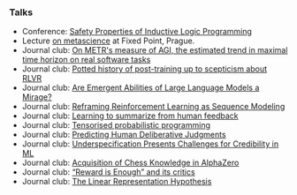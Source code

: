 <h3>Talks</h3>
<div>
    <ul>
        <li>
            Conference: <a href="https://youtu.be/leQ56mahNMs?t=605">Safety Properties of Inductive Logic Programming</a>
        </li>
        <li>
            Lecture <a href="https://docs.google.com/presentation/d/12TbEhDZA6inWcVWeme6x8jhDRXcZoJ9B63DWG92lryY/edit#slide=id.geb36be4e5e_0_1">on metascience</a> at Fixed Point, Prague.
        </li>
        <li>
            Journal club: <a href="https://docs.google.com/presentation/d/1V2VEXUG3WxHgTCKG8fu5WNGbohtg4Zr3sHQq0c4vmZ0/edit?usp=sharing">On METR's measure of AGI, the estimated trend in maximal time horizon on real software tasks</a>
        </li>
        <li>
            Journal club: <a href="https://docs.google.com/presentation/d/18Vh9CHPbZ6pesa1JnyZ_dTIR_l-WAFi0c4kiECw5ROQ/">Potted history of post-training up to scepticism about RLVR</a>
        </li>
        <li>
            Journal club: <a href="https://docs.google.com/presentation/d/1WiCqOKVSMm0MTaOElbPG_AodEB2AfGwBhbi8DJn7cDY/edit">Are Emergent Abilities of Large Language Models a Mirage?</a>
        </li>
        <li>
            Journal club: <a href="https://docs.google.com/presentation/d/1NIzMIuQOxQj9v9cdXHXc47bM142a4ZGW1K5LGAgDJpA">Reframing Reinforcement Learning as Sequence Modeling</a>
        </li>
        <li>
            Journal club: <a href="https://docs.google.com/presentation/d/16LvCQxTT_2Ps23ztZ0w9ow7SiSCfhIBDOFnj3Gy95RE/edit">Learning to summarize from human feedback</a>
        </li>
        <li>
            Journal club: <a href="https://docs.google.com/presentation/d/1nJMO5K6T1vfI9Qg80tHn2-t69jcficNhy6RapzX8V1s/edit#slide=id.p">Tensorised probabilistic programming</a>
        </li>
        <li>
            Journal club: <a href="https://docs.google.com/presentation/d/1Cvmk3Vr2mqHcGV27QnBE-Vqtjh6X2TzyiMNFPKaC_ZU/edit#slide=id.p">Predicting Human Deliberative Judgments</a>
        </li>
        <li>
            Journal club: <a href="https://docs.google.com/presentation/d/1MR8PGBl6LXFwY1MZ1kOPRMTD2GiNiMCtjX-E7h8pXl0/edit">Underspecification Presents Challenges for Credibility in ML</a>
        </li>
        <li>
            Journal club: <a href="https://docs.google.com/presentation/d/1c94JgMHiyOHf2oAxhiOP3gT9K8-Yp2yHzDReJdqaT9g/edit">Acquisition of Chess Knowledge in AlphaZero </a>
        </li>
        <li>
            Journal club: <a href="https://docs.google.com/presentation/d/1MzKIBMmroD0PyXqgbnGf9qVpqmiJT5nAlhRaZw1ZVyk/edit#slide=id.g10cdee45bd2_0_10">“Reward is Enough” and its critics</a>
        </li>
        <li>
            Journal club: <a href="https://docs.google.com/presentation/d/1pQ5I2XNBjKW1JEsM6ZebAqskqs3c87IwPEd8RVvp9zQ/edit?usp=sharing">The Linear Representation Hypothesis</a>
        </li>
    </ul>
</div>
